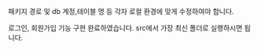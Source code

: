 
패키지 경로 및 db 계정,테이블 명 등 각자 로컬 환경에 맞게 수정하여야 합니다.

로그인, 회원가입 기능 구현 완료하였습니다. src에서 가장 최신 폴더로 실행하시면 됩니다.
